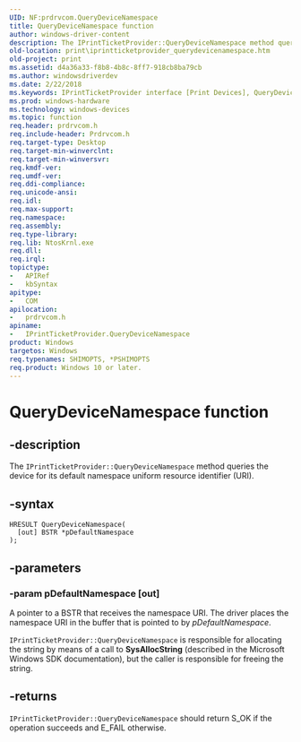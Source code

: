 ```yaml
---
UID: NF:prdrvcom.QueryDeviceNamespace
title: QueryDeviceNamespace function
author: windows-driver-content
description: The IPrintTicketProvider::QueryDeviceNamespace method queries the device for its default namespace uniform resource identifier (URI).
old-location: print\iprintticketprovider_querydevicenamespace.htm
old-project: print
ms.assetid: d4a36a33-f8b8-4b8c-8ff7-918cb8ba79cb
ms.author: windowsdriverdev
ms.date: 2/22/2018
ms.keywords: IPrintTicketProvider interface [Print Devices], QueryDeviceNamespace method, QueryDeviceNamespace method [Print Devices], IPrintTicketProvider interface, IPrintTicketProvider::QueryDeviceNamespace, print.iprintticketprovider_querydevicenamespace, QueryDeviceNamespace method [Print Devices], prdrvcom/IPrintTicketProvider::QueryDeviceNamespace, print_ticket-package_af00ca31-6882-4a84-8bc4-c8267b49ce30.xml, QueryDeviceNamespace
ms.prod: windows-hardware
ms.technology: windows-devices
ms.topic: function
req.header: prdrvcom.h
req.include-header: Prdrvcom.h
req.target-type: Desktop
req.target-min-winverclnt: 
req.target-min-winversvr: 
req.kmdf-ver: 
req.umdf-ver: 
req.ddi-compliance: 
req.unicode-ansi: 
req.idl: 
req.max-support: 
req.namespace: 
req.assembly: 
req.type-library: 
req.lib: NtosKrnl.exe
req.dll: 
req.irql: 
topictype:
-	APIRef
-	kbSyntax
apitype:
-	COM
apilocation:
-	prdrvcom.h
apiname:
-	IPrintTicketProvider.QueryDeviceNamespace
product: Windows
targetos: Windows
req.typenames: SHIMOPTS, *PSHIMOPTS
req.product: Windows 10 or later.
---
```


# QueryDeviceNamespace function


## -description


The <code>IPrintTicketProvider::QueryDeviceNamespace</code> method queries the device for its default namespace uniform resource identifier (URI).


## -syntax


````
HRESULT QueryDeviceNamespace(
  [out] BSTR *pDefaultNamespace
);
````


## -parameters




### -param pDefaultNamespace [out]

A pointer to a BSTR that receives the namespace URI. The driver places the namespace URI in the buffer that is pointed to by <i>pDefaultNamespace</i>.

<code>IPrintTicketProvider::QueryDeviceNamespace</code> is responsible for allocating the string by means of a call to <b>SysAllocString</b> (described in the Microsoft Windows SDK documentation), but the caller is responsible for freeing the string.


## -returns



<code>IPrintTicketProvider::QueryDeviceNamespace</code> should return S_OK if the operation succeeds and E_FAIL otherwise.



